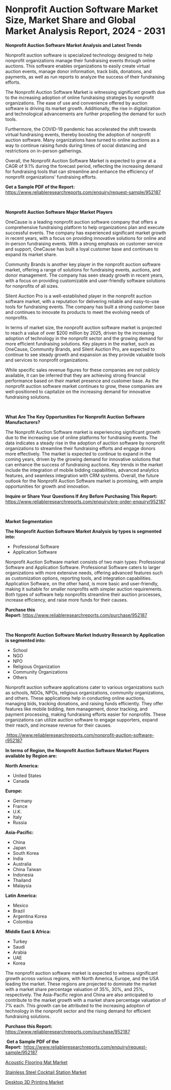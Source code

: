 <p><h1>Nonprofit Auction Software Market Size, Market Share and Global Market Analysis Report, 2024 - 2031</h1></p><p><strong>Nonprofit Auction Software Market Analysis and Latest Trends</strong></p>
<p><p>Nonprofit auction software is specialized technology designed to help nonprofit organizations manage their fundraising events through online auctions. This software enables organizations to easily create virtual auction events, manage donor information, track bids, donations, and payments, as well as run reports to analyze the success of their fundraising efforts.</p><p>The Nonprofit Auction Software Market is witnessing significant growth due to the increasing adoption of online fundraising strategies by nonprofit organizations. The ease of use and convenience offered by auction software is driving its market growth. Additionally, the rise in digitalization and technological advancements are further propelling the demand for such tools.</p><p>Furthermore, the COVID-19 pandemic has accelerated the shift towards virtual fundraising events, thereby boosting the adoption of nonprofit auction software. Many organizations have turned to online auctions as a way to continue raising funds during times of social distancing and restrictions on in-person gatherings.</p><p>Overall, the Nonprofit Auction Software Market is expected to grow at a CAGR of 9.1% during the forecast period, reflecting the increasing demand for fundraising tools that can streamline and enhance the efficiency of nonprofit organizations' fundraising efforts.</p></p>
<p><strong>Get a Sample PDF of the Report:&nbsp;</strong> <a href="https://www.reliableresearchreports.com/enquiry/request-sample/952187">https://www.reliableresearchreports.com/enquiry/request-sample/952187</a></p>
<p>&nbsp;</p>
<p><strong>Nonprofit Auction Software Major Market Players</strong></p>
<p><p>OneCause is a leading nonprofit auction software company that offers a comprehensive fundraising platform to help organizations plan and execute successful events. The company has experienced significant market growth in recent years, with a focus on providing innovative solutions for online and in-person fundraising events. With a strong emphasis on customer service and support, OneCause has built a loyal customer base and continues to expand its market share.</p><p>Community Brands is another key player in the nonprofit auction software market, offering a range of solutions for fundraising events, auctions, and donor management. The company has seen steady growth in recent years, with a focus on providing customizable and user-friendly software solutions for nonprofits of all sizes.</p><p>Silent Auction Pro is a well-established player in the nonprofit auction software market, with a reputation for delivering reliable and easy-to-use tools for fundraising events. The company has built a strong customer base and continues to innovate its products to meet the evolving needs of nonprofits.</p><p>In terms of market size, the nonprofit auction software market is projected to reach a value of over $200 million by 2025, driven by the increasing adoption of technology in the nonprofit sector and the growing demand for more efficient fundraising solutions. Key players in the market, such as OneCause, Community Brands, and Silent Auction Pro, are expected to continue to see steady growth and expansion as they provide valuable tools and services to nonprofit organizations.</p><p>While specific sales revenue figures for these companies are not publicly available, it can be inferred that they are achieving strong financial performance based on their market presence and customer base. As the nonprofit auction software market continues to grow, these companies are well-positioned to capitalize on the increasing demand for innovative fundraising solutions.</p></p>
<p>&nbsp;</p>
<p><strong>What Are The Key Opportunities For Nonprofit Auction Software Manufacturers?</strong></p>
<p><p>The Nonprofit Auction Software market is experiencing significant growth due to the increasing use of online platforms for fundraising events. The data indicates a steady rise in the adoption of auction software by nonprofit organizations to streamline their fundraising efforts and engage donors more effectively. The market is expected to continue to expand in the coming years, driven by the growing demand for innovative solutions that can enhance the success of fundraising auctions. Key trends in the market include the integration of mobile bidding capabilities, advanced analytics features, and seamless integration with CRM systems. Overall, the future outlook for the Nonprofit Auction Software market is promising, with ample opportunities for growth and innovation.</p></p>
<p><strong>Inquire or Share Your Questions If Any Before Purchasing This Report:</strong> <a href="https://www.reliableresearchreports.com/enquiry/pre-order-enquiry/952187">https://www.reliableresearchreports.com/enquiry/pre-order-enquiry/952187</a></p>
<p>&nbsp;</p>
<p><strong>Market Segmentation</strong></p>
<p><strong>The Nonprofit Auction Software Market Analysis by types is segmented into:</strong></p>
<p><ul><li>Professional Software</li><li>Application Software</li></ul></p>
<p><p>Nonprofit Auction Software market consists of two main types: Professional Software and Application Software. Professional Software caters to larger organizations with more extensive needs, offering advanced features such as customization options, reporting tools, and integration capabilities. Application Software, on the other hand, is more basic and user-friendly, making it suitable for smaller nonprofits with simpler auction requirements. Both types of software help nonprofits streamline their auction processes, increase efficiency, and raise more funds for their causes.</p></p>
<p><strong>Purchase this Report:&nbsp;</strong><a href="https://www.reliableresearchreports.com/purchase/952187">https://www.reliableresearchreports.com/purchase/952187</a></p>
<p>&nbsp;</p>
<p><strong>The Nonprofit Auction Software Market Industry Research by Application is segmented into:</strong></p>
<p><ul><li>School</li><li>NGO</li><li>NPO</li><li>Religious Organization</li><li>Community Organizations</li><li>Others</li></ul></p>
<p><p>Nonprofit auction software applications cater to various organizations such as schools, NGOs, NPOs, religious organizations, community organizations, and others. These applications help in conducting online auctions, managing bids, tracking donations, and raising funds efficiently. They offer features like mobile bidding, item management, donor tracking, and payment processing, making fundraising efforts easier for nonprofits. These organizations can utilize auction software to engage supporters, expand their reach, and increase revenue for their causes.</p></p>
<p><a href="https://www.reliableresearchreports.com/nonprofit-auction-software-r952187">&nbsp;https://www.reliableresearchreports.com/nonprofit-auction-software-r952187</a></p>
<p><strong>In terms of Region, the Nonprofit Auction Software Market Players available by Region are:</strong></p>
<p>
    <p> <strong> North America: </strong>
        <ul>
            <li>United States</li>
            <li>Canada</li>
        </ul>
        </p> 
    <p> <strong> Europe: </strong>
        <ul>
            <li>Germany</li>
            <li>France</li>
            <li>U.K.</li>
            <li>Italy</li>
            <li>Russia</li>
        </ul>
        </p> 
    <p> <strong> Asia-Pacific: </strong>
        <ul>
            <li>China</li>
            <li>Japan</li>
            <li>South Korea</li>
            <li>India</li>
            <li>Australia</li>
            <li>China Taiwan</li>
            <li>Indonesia</li>
            <li>Thailand</li>
            <li>Malaysia</li>
        </ul>
        </p> 
    <p> <strong> Latin America: </strong>
        <ul>
            <li>Mexico</li>
            <li>Brazil</li>
            <li>Argentina Korea</li>
            <li>Colombia</li>
        </ul>
        </p> 
    <p> <strong> Middle East & Africa: </strong>
        <ul>
            <li>Turkey</li>
            <li>Saudi</li>
            <li>Arabia</li>
            <li>UAE</li>
            <li>Korea</li>
        </ul>
    </p>
    </p>
<p><p>The nonprofit auction software market is expected to witness significant growth across various regions, with North America, Europe, and the USA leading the market. These regions are projected to dominate the market with a market share percentage valuation of 35%, 30%, and 25%, respectively. The Asia-Pacific region and China are also anticipated to contribute to the market growth with a market share percentage valuation of 7% each. This growth can be attributed to the increasing adoption of technology in the nonprofit sector and the rising demand for efficient fundraising solutions.</p></p>
<p><strong>Purchase this Report: </strong><a href="https://www.reliableresearchreports.com/purchase/952187">https://www.reliableresearchreports.com/purchase/952187</a></p>
<p>&nbsp;<strong>Get a Sample PDF of the Report:&nbsp;&nbsp;</strong><a href="https://www.reliableresearchreports.com/enquiry/request-sample/952187">https://www.reliableresearchreports.com/enquiry/request-sample/952187</a></p>
<p><strong></strong></p>
<p><p><a href="https://www.linkedin.com/pulse/acoustic-flooring-mat-market-trends-forecast-competitive-analysis-5pcne">Acoustic Flooring Mat Market</a></p><p><a href="https://www.linkedin.com/pulse/stainless-steel-cocktail-station-market-size-trends-complete-industry-qunse">Stainless Steel Cocktail Station Market</a></p><p><a href="https://www.linkedin.com/pulse/desktop-3d-printing-market-report-reveals-latest-trends-growth-l9jre">Desktop 3D Printing Market</a></p></p>